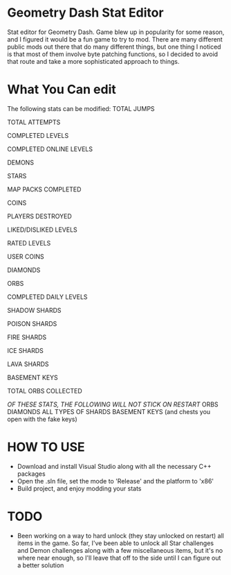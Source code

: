 # Geometry Dash Stat Editor
Stat editor for Geometry Dash. Game blew up in popularity for some reason, and I figured it would be a fun game to try to mod.
There are many different public mods out there that do many different things, but one thing I noticed is that most of them involve byte patching functions, so I decided to avoid that route and take a more sophisticated approach to things.

# What You Can edit
The following stats can be modified:
 TOTAL JUMPS
 
 TOTAL ATTEMPTS
 
 COMPLETED LEVELS
 
 COMPLETED ONLINE LEVELS
 
 DEMONS
 
 STARS
 
 MAP PACKS COMPLETED
 
 COINS
 
 PLAYERS DESTROYED
 
 LIKED/DISLIKED LEVELS
 
 RATED LEVELS
 
 USER COINS
 
 DIAMONDS
 
 ORBS
 
 COMPLETED DAILY LEVELS
 
 SHADOW SHARDS
 
 POISON SHARDS
 
 FIRE SHARDS
 
 ICE SHARDS
 
 LAVA SHARDS
 
 BASEMENT KEYS
 
 TOTAL ORBS COLLECTED
 

*OF THESE STATS, THE FOLLOWING WILL NOT STICK ON RESTART*
 ORBS
 DIAMONDS
 ALL TYPES OF SHARDS
 BASEMENT KEYS (and chests you open with the fake keys)

# HOW TO USE
- Download and install Visual Studio along with all the necessary C++ packages
- Open the .sln file, set the mode to 'Release' and the platform to 'x86'
- Build project, and enjoy modding your stats

# TODO
- Been working on a way to hard unlock (they stay unlocked on restart) all items in the game. So far, I've been able to unlock all Star challenges and Demon challenges along with a few miscellaneous items, but it's no where near enough, so I'll leave that off to the side until I can figure out a better solution

